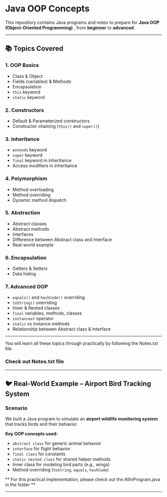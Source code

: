 # Java OOP Concepts

This repository contains Java programs and notes to prepare for **Java OOP (Object-Oriented Programming)** , from **beginner** to **advanced**.

---

## 📚 Topics Covered

### **1. OOP Basics**
- Class & Object
- Fields (variables) & Methods
- Encapsulation
- `this` keyword
- `static` keyword

### **2. Constructors**
- Default & Parameterized constructors
- Constructor chaining (`this()` and `super()`)

### **3. Inheritance**
- `extends` keyword
- `super` keyword
- `final` keyword in inheritance
- Access modifiers in inheritance

### **4. Polymorphism**
- Method overloading
- Method overriding
- Dynamic method dispatch

### **5. Abstraction**
- Abstract classes
- Abstract methods
- Interfaces
- Difference between Abstract class and Interface
- Real-world example

### **6. Encapsulation**
- Getters & Setters
- Data hiding

### **7. Advanced OOP**
- `equals()` and `hashCode()` overriding
- `toString()` overriding
- Inner & Nested classes
- `final` variables, methods, classes
- `instanceof` operator
- `static` vs instance methods
- Relationship between Abstract class & Interface

---
You will learn all these topics through practically by following the Notes.txt file.
### Check out Notes.txt file
---

## 🐦 Real-World Example – Airport Bird Tracking System

### **Scenario**
We built a Java program to simulate an **airport wildlife monitoring system** that tracks birds and their behavior.

**Key OOP concepts used:**
- `abstract class` for generic animal behavior
- `interface` for flight behavior
- `final class` for constants
- `static nested class` for shared helper methods
- Inner class for modeling bird parts (e.g., wings)
- Method overriding (`toString`, `equals`, `hashCode`)

** For this practical implementation, please check out the AllInProgram.java in the folder **

---

